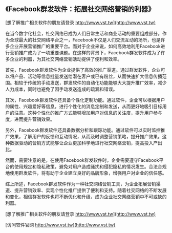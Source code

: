 ## **《Facebook群发软件：拓展社交网络营销的利器》**

[想了解推广相关软件的朋友请登录 http://www.vst.tw](http://www.vst.tw)

在当今数字化社会，社交网络已成为人们日常生活和商业活动的重要组成部分。作为全球最大的社交网络平台之一，Facebook不仅是人们交流互动的场所，也是许多企业开展营销推广的重要平台。而对于企业来说，如何高效地利用Facebook进行营销推广成为了一项重要课题。在这样的背景下，Facebook群发软件成为了许多企业的利器，为其社交网络营销活动提供了便利和效率。

首先，Facebook群发软件为企业提供了高效的推广渠道。通过群发软件，企业可以将产品、活动等信息批量发送给潜在客户或已有粉丝，从而快速扩大信息传播范围。相较于传统的手动发送，群发软件的自动化功能能够大大提升推广效率，减少人力成本，同时也避免了因手动发送造成的疏漏和错误。

其次，Facebook群发软件还具备个性化定制功能。通过软件，企业可以根据用户的属性、兴趣爱好等信息，进行个性化的消息定制和发送，从而更好地吸引目标用户的注意。这种个性化的推广方式能够增加用户对信息的关注度，提升用户参与度，进而提升营销效果。

另外，Facebook群发软件还具备数据分析和跟踪功能。通过软件可以实时监控推广效果，了解用户的反馈和互动情况，从而及时调整营销策略，提升推广效果。这种数据驱动的营销方式能够让企业更加科学地进行社交网络营销，提高投入产出比。

然而，需要注意的是，在使用Facebook群发软件时，企业需要遵守Facebook平台的使用规定和隐私政策，避免对用户造成骚扰和侵犯隐私的情况发生。合法合规地使用群发软件，将有助于企业建立良好的品牌形象，增强用户对企业的信任感。

综上所述，Facebook群发软件作为一种社交网络营销工具，为企业拓展营销渠道、提升营销效率、实现个性化推广提供了便利和支持。随着社交网络的不断发展和变化，相信群发软件也将不断优化和升级，成为企业社交网络营销中不可或缺的利器。

[想了解推广相关软件的朋友请登录 http://www.vst.tw](http://www.vst.tw)


[访问软件官网 http://www.vst.tw](http://www.vst.tw)
